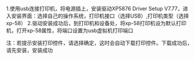 1.使用usb连接打印机，将电源插上，安装驱动XP5876 Driver Setup V7.77，进入安装界面：选择自己的操作系统，打印机接口（选择USB）,打印机类型（选择xp-58）
2.驱动安装成功后，到打印机和设备处，将xp-58打印机设为默认打印机，打开xp-58属性，将端口设置为usb虚拟机打印端口

注：若提示安装打印控件，请选择确定，这时会自动下载打印控件。下载成功后，请先安装，安装成功
